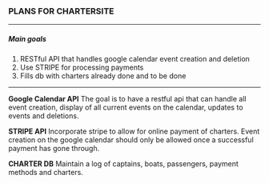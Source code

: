 ### PLANS FOR CHARTERSITE
---
##### Main goals
1. RESTful API that handles google calendar event creation and deletion
2. Use STRIPE for processing payments
3. Fills db with charters already done and to be done
---
**Google Calendar API**
The goal is to have a restful api that can handle all event creation,
display of all current events on the calendar, updates to events and deletions.

**STRIPE API**
Incorporate stripe to allow for online payment of charters.
Event creation on the google calendar should only be allowed once a successful payment has gone through.

**CHARTER DB**
Maintain a log of captains, boats, passengers, payment methods and charters. 
